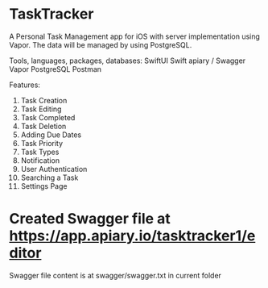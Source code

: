 # TaskTracker
A Personal Task Management app for iOS with server implementation using Vapor. The data will be managed by using PostgreSQL. 

Tools, languages, packages, databases:
SwiftUI
Swift
apiary / Swagger
Vapor
PostgreSQL
Postman

Features:
1. Task Creation
2. Task Editing
3. Task Completed
4. Task Deletion
5. Adding Due Dates
6. Task Priority
7. Task Types
8. Notification
9. User Authentication
10. Searching a Task
11. Settings Page


# Created Swagger file at https://app.apiary.io/tasktracker1/editor
Swagger file content is at swagger/swagger.txt in current folder
